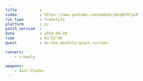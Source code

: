 ```yaml
---
title          :
video          : https://www.youtube.com/embed/y8sqHf9fyLM
run_type       : freestyle
platform       : pc
patch_version  : 
date           : 2019-08-28
time           : 03'52"06
quest          : 9★-the-deathly-quiet-curtain

runners:
    - crowoly

weapons:
    - dual-blades
---
```

